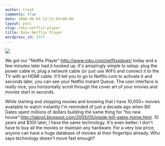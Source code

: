 ```yaml
---
author: troyh
comments: true
date: 2008-06-03 23:52:03+00:00
layout: post
slug: roku-netflix-player
title: Roku Netflix Player
wordpress_id: 3377
---
```


![](http://www.roku.com/netflixplayer/wp-content/uploads/2008/05/home_content_box.jpg)

We got our "Netflix Player":http://www.roku.com/netflixplayer/ today and a few minutes later had it hooked up. It's amazingly simple to setup: plug the power cable in, plug a network cable (or just use WiFi) and connect it to the TV with an HDMI cable. It'll tell you to go to Netflix.com to activate it and seconds later, you can see your Netflix Instant Queue. The user interface is really nice, you horizontally scroll through the cover art of your movies and movies start in seconds.

While starting and stopping movies and knowing that I have 10,000+ movies available to watch instantly I'm reminded of just a decade ago when Bill Gates spent millions of dollars building the same thing for "his new house":http://labnol.blogspot.com/2005/05/inside-bill-gates-home.html. 10 years and $100 later, I have the same technology. It's even better: I don't have to buy all the movies or maintain any hardware. For a very low price, anyone can have a huge database of movies at their fingertips already. Who says technology doesn't move fast enough?
